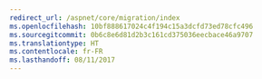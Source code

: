 ```yaml
---
redirect_url: /aspnet/core/migration/index
ms.openlocfilehash: 10bf888617024c4f194c15a3dcfd73ed78cfc496
ms.sourcegitcommit: 0b6c8e6d81d2b3c161cd375036eecbace46a9707
ms.translationtype: HT
ms.contentlocale: fr-FR
ms.lasthandoff: 08/11/2017
---
```

